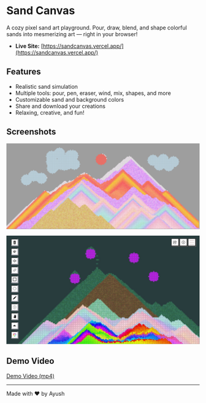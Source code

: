 # Sand Canvas

A cozy pixel sand art playground. Pour, draw, blend, and shape colorful sands into mesmerizing art — right in your browser!

- **Live Site:** [https://sandcanvas.vercel.app/](https://sandcanvas.vercel.app/)

## Features

- Realistic sand simulation
- Multiple tools: pour, pen, eraser, wind, mix, shapes, and more
- Customizable sand and background colors
- Share and download your creations
- Relaxing, creative, and fun!

## Screenshots

![Sand Canvas Screenshot 1](assets/screenshots/1.png)

![Sand Canvas Screenshot 2](assets/screenshots/2.jpg)

## Demo Video

[Demo Video (mp4)](assets/screenshots/vid.mp4)

---

Made with ❤️ by Ayush
